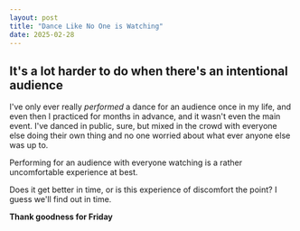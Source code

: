 ```yaml
---
layout: post
title: "Dance Like No One is Watching"
date: 2025-02-28
---
```


## It's a lot harder to do when there's an intentional audience

I've only ever really *performed* a dance for an audience once
in my life, and even then I practiced for months in advance, and 
it wasn't even the main event. I've danced in public, sure, but mixed 
in the crowd with everyone else doing their own thing and no one 
worried about what ever anyone else was up to. 

Performing for an audience with everyone watching is a rather uncomfortable
experience at best. 

Does it get better in time, or is this experience of discomfort the point?
I guess we'll find out in time.

**Thank goodness for Friday**
